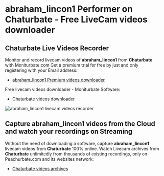 # abraham_lincon1 Performer on Chaturbate - Free LiveCam videos downloader

## Chaturbate Live Videos Recorder

Monitor and record livecam videos of **abraham_lincon1** from **Chaturbate** with Moniturbate.com
Get a premium trial for free by just and only registering with your Email address:
* [abraham_lincon1 Premium videos downloader](https://moniturbate.com/request-demo-licence-key.html)

Free livecam videos downloader - Moniturbate Software:
* [Chaturbate videos downloader](https://moniturbate.com/moniturbate-download-software.html)

![abraham_lincon1 livecam videos recorder](https://peachurnet.com/templates/moniturbate-software.png)


## Capture abraham_lincon1 videos from the Cloud and watch your recordings on Streaming

Without the need of downloading a software, capture **abraham_lincon1** livecam videos from **Chaturbate** 100% online.
Watch Livecam archives from **Chaturbate** unlimitedly from thousands of existing recordings, only on Peachurbate.com and its websites network:
* [Chaturbate videos archives](https://peachurnet.com/)